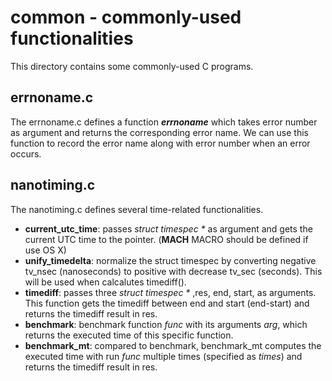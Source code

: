 # common - commonly-used functionalities

This directory contains some commonly-used C programs.

## errnoname.c

The errnoname.c defines a function ***errnoname*** which takes error number as argument and returns the corresponding error name. We can use this function to record the error name along with error number when an error occurs.

## nanotiming.c

The nanotiming.c defines several time-related functionalities.

- **current_utc_time**: passes _struct timespec *_ as argument and gets the current UTC time to the pointer. (**__MACH__** MACRO should be defined if use OS X)
- **unify_timedelta**: normalize the struct timespec by converting negative tv_nsec (nanoseconds) to positive with decrease tv_sec (seconds). This will be used when calcalutes timediff().
- **timediff**: passes three _struct timespec *_ ,res, end, start, as arguments. This function gets the timediff between end and start (end-start) and returns the timediff result in res.
- **benchmark**: benchmark function _func_ with its arguments _arg_, which returns the executed time of this specific function.
- **benchmark_mt**: compared to benchmark, benchmark_mt computes the executed time with run *func* multiple times (specified as *times*) and returns the timediff result in res.
